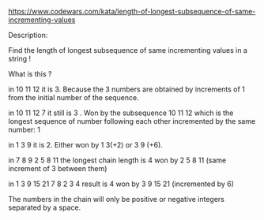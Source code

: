 https://www.codewars.com/kata/length-of-longest-subsequence-of-same-incrementing-values

Description:

Find the length of longest subsequence of same incrementing values in a string !

What is this ?

in 10 11 12 it is 3. Because the 3 numbers are obtained by increments of 1 from the initial number of the sequence.

in 10 11 12 7 it still is 3 . Won by the subsequence 10 11 12 which is the longest sequence of number following each other incremented by the same number: 1

in 1 3 9 it is 2. Either won by 1 3(+2) or 3 9 (+6).

in 7 8 9 2 5 8 11 the longest chain length is 4 won by 2 5 8 11 (same increment of 3 between them)

in 1 3 9 15 21 7 8 2 3 4 result is 4 won by 3 9 15 21 (incremented by 6)

The numbers in the chain will only be positive or negative integers separated by a space.